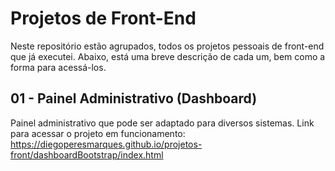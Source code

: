 # Projetos de Front-End
Neste repositório estão agrupados, todos os projetos pessoais de front-end que já executei. Abaixo, está uma breve descrição de cada um, bem como a forma para acessá-los.


## 01 - Painel Administrativo (Dashboard)
Painel administrativo que pode ser adaptado para diversos sistemas. 
Link para acessar o projeto em funcionamento:
<https://diegoperesmarques.github.io/projetos-front/dashboardBootstrap/index.html>
